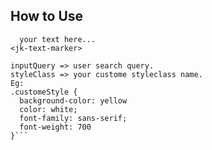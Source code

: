 ## How to Use

```<jk-text-marker [inputQuery]="searchtext" [styleClass]="styleclassname">
  your text here...
<jk-text-marker>

inputQuery => user search query.
styleClass => your custome styleclass name.
Eg:
.customeStyle {
  background-color: yellow
  color: white;
  font-family: sans-serif;
  font-weight: 700
}```

